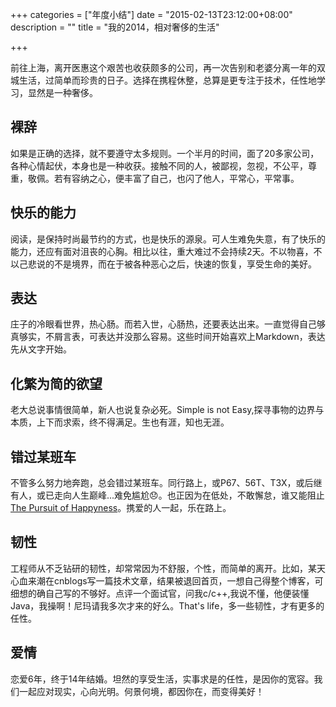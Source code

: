 +++
categories = ["年度小结"]
date = "2015-02-13T23:12:00+08:00"
description = ""
title = "我的2014，相对奢侈的生活"

+++


前往上海，离开医惠这个艰苦也收获颇多的公司，再一次告别和老婆分离一年的双城生活，过简单而珍贵的日子。选择在携程休整，总算是更专注于技术，任性地学习，显然是一种奢侈。

## 裸辞
如果是正确的选择，就不要遵守太多规则。一个半月的时间，面了20多家公司，各种心情起伏，本身也是一种收获。接触不同的人，被鄙视，忽视，不公平，尊重，敬佩。若有容纳之心，便丰富了自己，也闪了他人，平常心，平常事。

## 快乐的能力
阅读，是保持时尚最节约的方式，也是快乐的源泉。可人生难免失意，有了快乐的能力，还应有面对沮丧的心胸。相比以往，重大难过不会持续2天。不以物喜，不以己悲说的不是境界，而在于被各种恶心之后，快速的恢复，享受生命的美好。

## 表达
庄子的冷眼看世界，热心肠。而若入世，心肠热，还要表达出来。一直觉得自己够真够实，不屑言表，可表达并没那么容易。这些时间开始喜欢上Markdown，表达先从文字开始。

## 化繁为简的欲望
老大总说事情很简单，新人也说复杂必死。Simple is not Easy,探寻事物的边界与本质，上下而求索，终不得满足。生也有涯，知也无涯。

## 错过某班车
不管多么努力地奔跑，总会错过某班车。同行路上，或P67、56T、T3X，或后继有人，或已走向人生巅峰...难免尴尬:disappointed:。也正因为在低处，不敢懈怠，谁又能阻止
[The Pursuit of Happyness](http://book.douban.com/subject/1947735/)。携爱的人一起，乐在路上。

<!--more-->
## 韧性
工程师从不乏钻研的韧性，却常常因为不舒服，个性，而简单的离开。比如，某天心血来潮在cnblogs写一篇技术文章，结果被退回首页，一想自己得整个博客，可细想的确自己写的不够好。点评一个面试官，问我c/c++,我说不懂，他便装懂Java，我操啊！尼玛请我多次才来的好么。That's life，多一些韧性，才有更多的任性。

## 爱情
恋爱6年，终于14年结婚。坦然的享受生活，实事求是的任性，是因你的宽容。我们一起应对现实，心向光明。何景何境，都因你在，而变得美好！

